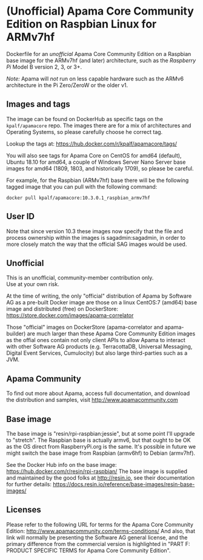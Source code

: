 # (Unofficial) Apama Core Community Edition on Raspbian Linux for ARMv7hf 
Dockerfile for an _unofficial_ Apama Core Community Edition on a Raspbian base image for the 
ARMv7hf (and later) architecture, such as the *Raspberry Pi* Model B version 2, 3, or 3+.  

*Note:* Apama will _not_ run on less capable hardware such as the ARMv6 architecture in the Pi Zero/ZeroW or the older v1.

## Images and tags
The image can be found on DockerHub as specific tags on the `kpalf/apamacore` repo.  The images there are for a mix of architectures and Operating Systems, so please carefully choose he correct tag.

Lookup the tags at: https://hub.docker.com/r/kpalf/apamacore/tags/

You will also see tags for Apama Core on CentOS for amd64 (default), Ubuntu 18.10 for amd64, a couple of Windows Server Nano Server base images for amd64 (1809, 1803, and historically 1709), so please be careful.

For example, for the Raspbian (ARMv7hf) base there will be the following tagged image that you can pull with the following command:
```
docker pull kpalf/apamacore:10.3.0.1_raspbian_armv7hf
```

## User ID
Note that since version 10.3 these images now specify that the file and process ownership within the images is sagadmin:sagadmin, in order to more closely match the way that the official SAG images would be used.

## Unofficial
This is an unofficial, community-member contribution only.  
Use at your own risk.

At the time of writing, the only "official" distribution of Apama by Software AG as a pre-built Docker image are those on a linux CentOS:7 (amd64) base image and distributed (free) on DockerStore: https://store.docker.com/images/apama-correlator

Those "official" images on DockerStore (apama-correlator and apama-builder) are much larger than these Apama Core Community Edition images as the offial ones contain not only client APIs to allow Apama to interact with other Software AG products (e.g. TerracottaDB, Universal Messaging, Digital Event Services, Cumulocity) but also large third-parties such as a JVM.

## Apama Community
To find out more about Apama, access full documentation, and download the distribution and samples, visit http://www.apamacommunity.com


## Base image
The base image is "resin/rpi-raspbian:jessie", but at some point I'll upgrade to "stretch".
The Raspbian base is actually armv6, but that ought to be OK as the OS direct from RaspberryPi.org is the same.
It's possible in future we might switch the base image from Raspbian (armv6hf) to Debian (armv7hf).

See the Docker Hub info on the base image: https://hub.docker.com/r/resin/rpi-raspbian/
The base image is supplied and maintained by the good folks at http://resin.io, see their
documentation for further details: https://docs.resin.io/reference/base-images/resin-base-images/


## Licenses
Please refer to the following URL for terms for the Apama Core Community Edition:
http://www.apamacommunity.com/terms-conditions/
And also, that link will normally be presenting the Software AG general license, and the primary difference from the commercial version is highlighted in "PART F: PRODUCT SPECIFIC TERMS for Apama Core Community Edition".

